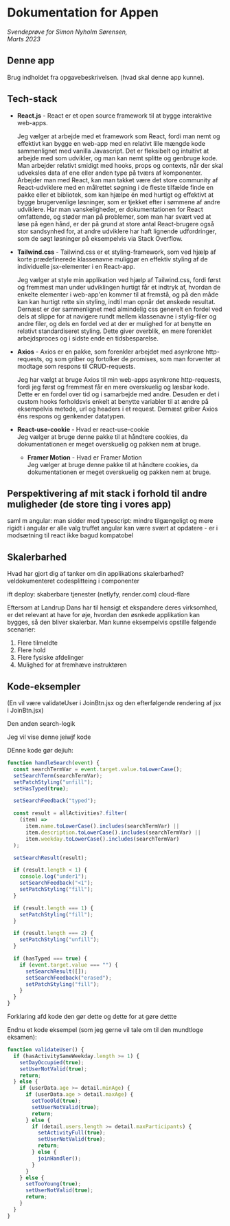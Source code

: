 # Dokumentation for Appen

_Svendeprøve for Simon Nyholm Sørensen,  
Marts 2023_

## Denne app

Brug indholdet fra opgavebeskrivelsen. (hvad skal denne app kunne).

## Tech-stack

- **React.js** - React er et open source framework til at bygge interaktive web-apps.

  Jeg vælger at arbejde med et framework som React, fordi man nemt og effektivt kan bygge en web-app med en relativt lille mængde kode sammenlignet med vanilla Javascript. Det er fleksibelt og intuitivt at arbejde med som udvikler, og man kan nemt splitte og genbruge kode. Man arbejder relativt smidigt med hooks, props og contexts, når der skal udveksles data af ene eller anden type på tværs af komponenter. Arbejder man med React, kan man takket være det store community af React-udviklere med en målrettet søgning i de fleste tilfælde finde en pakke eller et bibliotek, som kan hjælpe én med hurtigt og effektivt at bygge brugervenlige løsninger, som er tjekket efter i sømmene af andre udviklere. Har man vanskeligheder, er dokumentationen for React omfattende, og støder man på problemer, som man har svært ved at løse på egen hånd, er der på grund at store antal React-brugere også stor sandsynhed for, at andre udviklere har haft lignende udfordringer, som de søgt løsninger på eksempelvis via Stack Overflow.

- **Tailwind.css** - Tailwind.css er et styling-framework, som ved hjælp af korte prædefinerede klassenavne muliggør en effektiv styling af de individuelle jsx-elementer i en React-app.

  Jeg vælger at style min applikation ved hjælp af Tailwind.css, fordi først og fremmest man under udviklingen hurtigt får et indtryk af, hvordan de enkelte elementer i web-app'en kommer til at fremstå, og på den måde kan kan hurtigt rette sin styling, indtil man opnår det ønskede resultat. Dernæst er der sammenlignet med almindelig css generelt en fordel ved dels at slippe for at navigere rundt mellem klassenavne i stylig-filer og andre filer, og dels en fordel ved at der er mulighed for at benytte en relativt standardiseret styling. Dette giver overblik, en mere forenklet arbejdsproces og i sidste ende en tidsbesparelse.

- **Axios** - Axios er en pakke, som forenkler arbejdet med asynkrone http-requests, og som griber og fortolker de promises, som man forventer at modtage som respons til CRUD-requests.

  Jeg har vælgt at bruge Axios til min web-apps asynkrone http-requests, fordi jeg først og fremmest får en mere overskuelig og læsbar kode. Dette er en fordel over tid og i samarbejde med andre. Desuden er det i custom hooks forholdsvis enkelt at benytte variabler til at ændre på eksempelvis metode, url og headers i et request. Dernæst griber Axios éns respons og genkender datatypen.

- **React-use-cookie** - Hvad er react-use-cookie  
  Jeg vælger at bruge denne pakke til at håndtere cookies, da dokumentationen er meget overskuelig og pakken nem at bruge.

  - **Framer Motion** - Hvad er Framer Motion  
    Jeg vælger at bruge denne pakke til at håndtere cookies, da dokumentationen er meget overskuelig og pakken nem at bruge.

## Perspektivering af mit stack i forhold til andre muligheder (de store ting i vores app)

saml m angular:
man sidder med typescript: mindre tilgængeligt og mere rigidt
i angular er alle valg truffet
angular kan være svært at opdatere - er i modsætning til react ikke bagud kompatobel

## Skalerbarhed

Hvad har gjort dig af tanker om din applikations skalerbarhed?
veldokumenteret
codesplitteing i componenter

ift deploy: skaberbare tjenester (netlyfy, render.com)
cloud-flare

Eftersom at Landrup Dans har til hensigt et ekspandere deres virksomhed, er det relevant at have for øje, hvordan den øsnkede applikation kan bygges, så den bliver skalerbar. Man kunne eksempelvis opstille følgende scenarier:

1. Flere tilmeldte
2. Flere hold
3. Flere fysiske afdelinger
4. Mulighed for at fremhæve instruktøren

## Kode-eksempler

(En vil være validateUser i JoinBtn.jsx og den efterfølgende rendering af jsx i JoinBtn.jsx)

Den anden search-logik

Jeg vil vise denne jeiwjf kode

DEnne kode gør dejiuh:

```javascript
function handleSearch(event) {
  const searchTermVar = event.target.value.toLowerCase();
  setSearchTerm(searchTermVar);
  setPatchStyling("unfill");
  setHasTyped(true);

  setSearchFeedback("typed");

  const result = allActivities?.filter(
    (item) =>
      item.name.toLowerCase().includes(searchTermVar) ||
      item.description.toLowerCase().includes(searchTermVar) ||
      item.weekday.toLowerCase().includes(searchTermVar)
  );

  setSearchResult(result);

  if (result.length < 1) {
    console.log("under1");
    setSearchFeedback("<1");
    setPatchStyling("fill");
  }

  if (result.length === 1) {
    setPatchStyling("fill");
  }

  if (result.length === 2) {
    setPatchStyling("unfill");
  }

  if (hasTyped === true) {
    if (event.target.value === "") {
      setSearchResult([]);
      setSearchFeedback("erased");
      setPatchStyling("fill");
    }
  }
}
```

Forklaring afd kode den gør dette og dette for at gøre dettte

Endnu et kode eksempel (som jeg gerne vil tale om til den mundtloge eksamen):

```javascript
function validateUser() {
  if (hasActivitySameWeekday.length >= 1) {
    setDayOccupied(true);
    setUserNotValid(true);
    return;
  } else {
    if (userData.age >= detail.minAge) {
      if (userData.age > detail.maxAge) {
        setTooOld(true);
        setUserNotValid(true);
        return;
      } else {
        if (detail.users.length >= detail.maxParticipants) {
          setActivityFull(true);
          setUserNotValid(true);
          return;
        } else {
          joinHandler();
        }
      }
    } else {
      setTooYoung(true);
      setUserNotValid(true);
      return;
    }
  }
}
```
